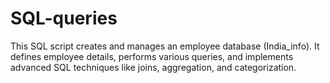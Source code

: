 # SQL-queries
This SQL script creates and manages an employee database (India_info). It defines employee details, performs various queries, and implements advanced SQL techniques like joins, aggregation, and categorization.
